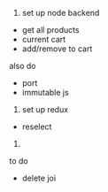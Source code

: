 1. set up node backend
* get all products
* current cart
* add/remove to cart

also do
* port
* immutable js 

1. set up redux
* reselect
1. 


to do
* delete joi